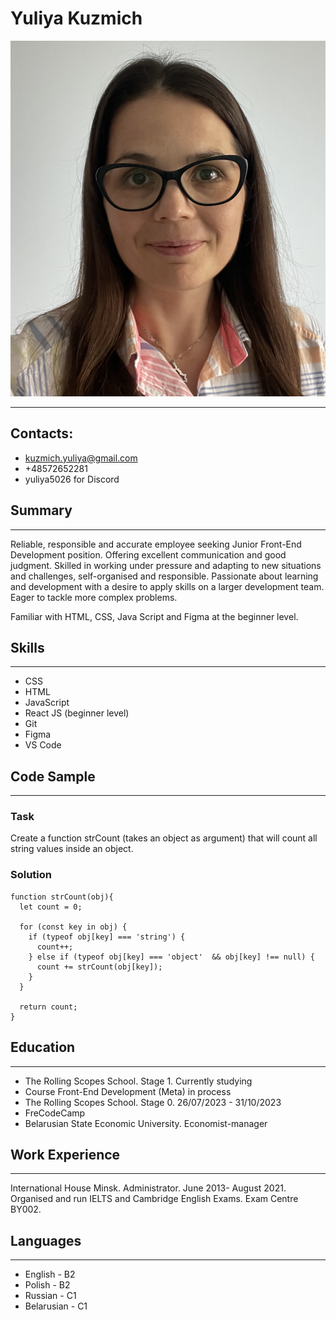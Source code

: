 # **Yuliya Kuzmich**

![My photo](/img/My_profile_image.jpg)
**************************************************************
## **Contacts**:
* kuzmich.yuliya@gmail.com
* +48572652281
* yuliya5026 for Discord

## **Summary**
*************************************************************
Reliable, responsible and accurate employee seeking Junior Front-End Development position. Offering excellent communication and good judgment. 
Skilled in working under pressure and adapting to new situations and challenges, self-organised and responsible.
Passionate about learning and development with a desire to apply skills on a larger development team. 
Eager to tackle more complex problems.

Familiar with HTML, CSS, Java Script and Figma at the beginner level.

## **Skills**
*************************************************************
- CSS 
- HTML
- JavaScript
- React JS (beginner level)
- Git
- Figma
- VS Code

## **Code Sample**
*************************************************************
### Task
Create a function strCount (takes an object as argument) that will count all string values inside an object.
### Solution
```
function strCount(obj){
  let count = 0;

  for (const key in obj) {
    if (typeof obj[key] === 'string') { 
      count++;
    } else if (typeof obj[key] === 'object'  && obj[key] !== null) {
      count += strCount(obj[key]); 
    }
  }

  return count;
}
```

## **Education**
*************************************************************
- The Rolling Scopes School. Stage 1. Currently studying
- Course Front-End Development (Meta) in process
- The Rolling Scopes School. Stage 0. 26/07/2023 - 31/10/2023
- FreCodeCamp
- Belarusian State Economic University. Economist-manager

## **Work Experience**
*************************************************************
International House Minsk. Administrator. June 2013- August 2021.
Organised and run IELTS and Cambridge English Exams. Exam Centre BY002.

## **Languages**
*************************************************************
- English - B2
- Polish - B2
- Russian - C1
- Belarusian - C1 